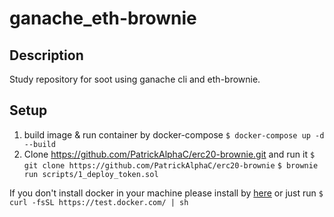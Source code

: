 # ganache_eth-brownie

## Description
Study repository for soot using ganache cli and eth-brownie.

## Setup
1. build image & run container by docker-compose
`$ docker-compose up -d --build`
2. Clone https://github.com/PatrickAlphaC/erc20-brownie.git and run it
`$ git clone https://github.com/PatrickAlphaC/erc20-brownie`
`$ brownie run scripts/1_deploy_token.sol`

If you don't install docker in your machine please install by [here](https://docs.docker.com/engine/install/) or just run 
`$ curl -fsSL https://test.docker.com/ | sh`
